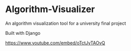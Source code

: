 # Algorithm-Visualizer
An algorithm visualization tool for a university final project 

Built with Django

https://www.youtube.com/embed/oTctJyTAOvQ
